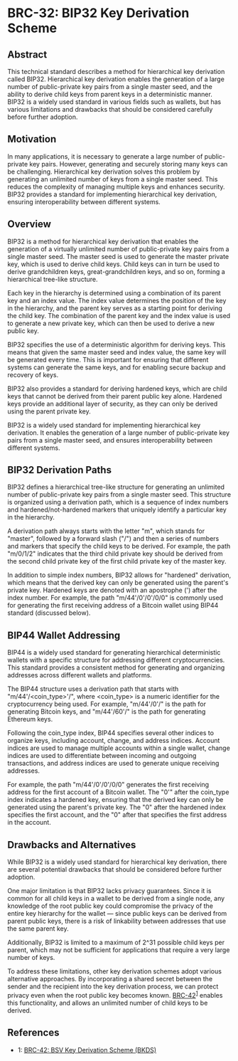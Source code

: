 # BRC-32: BIP32 Key Derivation Scheme

## Abstract

This technical standard describes a method for hierarchical key derivation called BIP32. Hierarchical key derivation enables the generation of a large number of public-private key pairs from a single master seed, and the ability to derive child keys from parent keys in a deterministic manner. BIP32 is a widely used standard in various fields such as wallets, but has various limitations and drawbacks that should be considered carefully before further adoption.

## Motivation

In many applications, it is necessary to generate a large number of public-private key pairs. However, generating and securely storing many keys can be challenging. Hierarchical key derivation solves this problem by generating an unlimited number of keys from a single master seed. This reduces the complexity of managing multiple keys and enhances security. BIP32 provides a standard for implementing hierarchical key derivation, ensuring interoperability between different systems.

## Overview

BIP32 is a method for hierarchical key derivation that enables the generation of a virtually unlimited number of public-private key pairs from a single master seed. The master seed is used to generate the master private key, which is used to derive child keys. Child keys can in turn be used to derive grandchildren keys, great-grandchildren keys, and so on, forming a hierarchical tree-like structure.

Each key in the hierarchy is determined using a combination of its parent key and an index value. The index value determines the position of the key in the hierarchy, and the parent key serves as a starting point for deriving the child key. The combination of the parent key and the index value is used to generate a new private key, which can then be used to derive a new public key.

BIP32 specifies the use of a deterministic algorithm for deriving keys. This means that given the same master seed and index value, the same key will be generated every time. This is important for ensuring that different systems can generate the same keys, and for enabling secure backup and recovery of keys.

BIP32 also provides a standard for deriving hardened keys, which are child keys that cannot be derived from their parent public key alone. Hardened keys provide an additional layer of security, as they can only be derived using the parent private key.

BIP32 is a widely used standard for implementing hierarchical key derivation. It enables the generation of a large number of public-private key pairs from a single master seed, and ensures interoperability between different systems.

## BIP32 Derivation Paths

BIP32 defines a hierarchical tree-like structure for generating an unlimited number of public-private key pairs from a single master seed. This structure is organized using a derivation path, which is a sequence of index numbers and hardened/not-hardened markers that uniquely identify a particular key in the hierarchy.

A derivation path always starts with the letter "m", which stands for "master", followed by a forward slash ("/") and then a series of numbers and markers that specify the child keys to be derived. For example, the path "m/0/1/2" indicates that the third child private key should be derived from the second child private key of the first child private key of the master key.

In addition to simple index numbers, BIP32 allows for "hardened" derivation, which means that the derived key can only be generated using the parent's private key. Hardened keys are denoted with an apostrophe (') after the index number. For example, the path "m/44'/0'/0'/0/0" is commonly used for generating the first receiving address of a Bitcoin wallet using BIP44 standard (discussed below).

## BIP44 Wallet Addressing

BIP44 is a widely used standard for generating hierarchical deterministic wallets with a specific structure for addressing different cryptocurrencies. This standard provides a consistent method for generating and organizing addresses across different wallets and platforms.

The BIP44 structure uses a derivation path that starts with "m/44'/<coin_type>'/", where <coin_type> is a numeric identifier for the cryptocurrency being used. For example, "m/44'/0'/" is the path for generating Bitcoin keys, and "m/44'/60'/" is the path for generating Ethereum keys.

Following the coin_type index, BIP44 specifies several other indices to organize keys, including account, change, and address indices. Account indices are used to manage multiple accounts within a single wallet, change indices are used to differentiate between incoming and outgoing transactions, and address indices are used to generate unique receiving addresses.

For example, the path "m/44'/0'/0'/0/0" generates the first receiving address for the first account of a Bitcoin wallet. The "0'" after the coin_type index indicates a hardened key, ensuring that the derived key can only be generated using the parent's private key. The "0" after the hardened index specifies the first account, and the "0" after that specifies the first address in the account.

## Drawbacks and Alternatives

While BIP32 is a widely used standard for hierarchical key derivation, there are several potential drawbacks that should be considered before further adoption.



One major limitation is that BIP32 lacks privacy guarantees. Since it is common for all child keys in a wallet to be derived from a single node, any knowledge of the root public key could compromise the privacy of the entire key hierarchy for the wallet — since public keys can be derived from parent public keys, there is a risk of linkability between addresses that use the same parent key.

Additionally, BIP32 is limited to a maximum of 2^31 possible child keys per parent, which may not be sufficient for applications that require a very large number of keys.

To address these limitations, other key derivation schemes adopt various alternative approaches. By incorporating a shared secret between the sender and the recipient into the key derivation process, we can protect privacy even when the root public key becomes known. [BRC-42](../key-derivation/0042.md)<sup>[1](#footnote-1)</sup> enables this functionality, and allows an unlimited number of child keys to be derived.

## References

- <a name="footnote-1">1</a>: [BRC-42: BSV Key Derivation Scheme (BKDS)](./0042.md)
